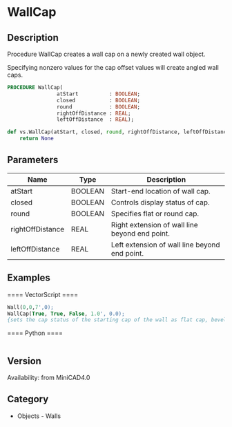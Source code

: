 # WallCap

## Description
Procedure WallCap creates a wall cap on a newly created wall object.

Specifying nonzero values for the cap offset values will create angled wall caps.

```pascal
PROCEDURE WallCap(
				atStart          : BOOLEAN;
				closed           : BOOLEAN;
				round            : BOOLEAN;
				rightOffDistance : REAL;
				leftOffDistance  : REAL);
```

```python
def vs.WallCap(atStart, closed, round, rightOffDistance, leftOffDistance):
    return None
```

## Parameters
|Name|Type|Description|
|---|---|---|
|atStart|BOOLEAN|Start-end location of wall cap.|
|closed|BOOLEAN|Controls display status of cap.|
|round|BOOLEAN|Specifies flat or round cap.|
|rightOffDistance|REAL|Right extension of wall line beyond end point.|
|leftOffDistance|REAL|Left extension of wall line beyond end point.|

## Examples
==== VectorScript ====
```pascal
Wall(0,0,7',0);
WallCap(True, True, False, 1.0', 0.0);
{sets the cap status of the starting cap of the wall as flat cap, bevelled, with the right side extending 1' beyond the wall end point}
```
==== Python ====
```python

```

## Version
Availability: from MiniCAD4.0

## Category
* Objects - Walls

